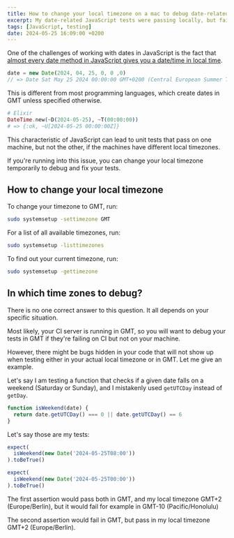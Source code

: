 ```yaml
---
title: How to change your local timezone on a mac to debug date-related JavaScript tests
excerpt: My date-related JavaScript tests were passing locally, but failing on CI. Changing my local timezone helped me find the bugs.
tags: [JavaScript, testing]
date: 2024-05-25 16:09:00 +0200
---
```


One of the challenges of working with dates in JavaScript is the fact that [almost every date method in JavaScript gives you a date/time in local time](https://css-tricks.com/everything-you-need-to-know-about-date-in-javascript/).

```js
date = new Date(2024, 04, 25, 0, 0 ,0)
// => Date Sat May 25 2024 00:00:00 GMT+0200 (Central European Summer Time)
```

This is different from most programming languages, which create dates in GMT unless specified otherwise.  

```elixir
# Elixir
DateTime.new(~D(2024-05-25), ~T(00:00:00))
# => {:ok, ~U[2024-05-25 00:00:00Z]}
```

This characteristic of JavaScript can lead to unit tests that pass on one machine, but not the other, if the machines have different local timezones.

If you're running into this issue, you can change your local timezone temporarily to debug and fix your tests.

## How to change your local timezone

To change your timezone to GMT, run:

```bash
sudo systemsetup -settimezone GMT
```

For a list of all available timezones, run:

```bash
sudo systemsetup -listtimezones
```

To find out your current timezone, run:

```bash
sudo systemsetup -gettimezone
```

## In which time zones to debug?

There is no one correct answer to this question. It all depends on your specific situation.

Most likely, your CI server is running in GMT, so you will want to debug your tests in GMT if they're failing on CI but not on your machine.

However, there might be bugs hidden in your code that will not show up when testing either in your actual local timezone or in GMT. Let me give an example.

Let's say I am testing a function that checks if a given date falls on a weekend (Saturday or Sunday), and I mistakenly used `getUTCDay` instead of `getDay`.

```javascript
function isWeekend(date) {
  return date.getUTCDay() === 0 || date.getUTCDay() == 6
}
```

Let's say those are my tests:

```js
expect(
  isWeekend(new Date('2024-05-25T08:00'))
).toBeTrue()

expect(
  isWeekend(new Date('2024-05-25T00:00'))
).toBeTrue()
```

The first assertion would pass both in GMT, and my local timezone GMT+2 (Europe/Berlin), but it would fail for example in GMT-10 (Pacific/Honolulu)

The second assertion would fail in GMT, but pass in my local timezone GMT+2 (Europe/Berlin).
